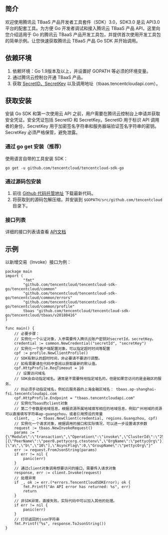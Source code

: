## 简介

欢迎使用腾讯云 TBaaS 产品开发者工具套件（SDK）3.0，SDK3.0 是云 API3.0 平台的配套工具。为方便 Go 开发者调试和接入腾讯云 TBaaS 产品 API，这里向您介绍适用于 Go 的腾讯云 TBaaS 产品开发工具包，并提供首次使用开发工具包的简单示例。让您快速获取腾讯云 TBaaS 产品 Go SDK 并开始调用。



## 依赖环境

1.	依赖环境：Go 1.9版本及以上，并设置好 GOPATH 等必须的环境变量。
2.	通过腾讯云控制台开通 TBaaS 产品。
3.	获取 [SecretID、SecretKey](https://console.cloud.tencent.com/cam/capi) 以及调用地址（tbaas.tencentcloudapi.com）。



## 获取安装

安装 Go SDK 和第一次使用云 API 之前，用户需要在腾讯云控制台上申请并获取安全凭证。安全凭证包括 SecretID 和 SecretKey。SecretID 用于标识 API 调用者的身份，SecretKey 用于加密签名字符串和服务器端验证签名字符串的密钥。SecretKey 必须严格保管，避免泄露。

### 通过 go get 安装（推荐）

使用语言自带的工具安装 SDK：

```
go get -u github.com/tencentcloud/tencentcloud-sdk-go
```

### 通过源码包安装

1. 前往 [Github 代码托管地址](https://github.com/tencentcloud/tencentcloud-sdk-go) 下载最新代码。
2. 将获取到的源码包解压缩，并安装到 `$GOPATH/src/github.com/tencentcloud` 目录下。

### 接口列表

详细的接口列表请查看 [API文档](https://cloud.tencent.com/document/produc/663/19455)



## 示例

以新增交易（Invoke）接口为例：

```
package main
import (
        "fmt"
        "github.com/tencentcloud/tencentcloud-sdk-go/tencentcloud/common"
        "github.com/tencentcloud/tencentcloud-sdk-go/tencentcloud/common/errors"
        "github.com/tencentcloud/tencentcloud-sdk-go/tencentcloud/common/profile"
        tbaas "github.com/tencentcloud/tencentcloud-sdk-go/tencentcloud/tbaas/v20180416"
)

func main() {
	// 必要步骤：
	// 实例化一个认证对象，入参需要传入腾讯云账户密钥对secretId，secretKey。
	credential := common.NewCredential("secretId", "secretKey")
	// 实例化一个客户端配置对象，可以指定超时时间等配置
	cpf := profile.NewClientProfile()
	// SDK有默认的超时时间，非必要请不要进行调整。
	// 如有需要请在代码中查阅以获取最新的默认值。
	cpf.HttpProfile.ReqTimeout = 10
     // 设置访问域名
	// SDK会自动指定域名。通常是不需要特地指定域名的，但是如果您访问的是金融区的服务，
	// 则必须手动指定域名，例如云服务器的上海金融区域名： tbaas.ap-shanghai-fsi.tencentcloudapi.com
	cpf.HttpProfile.Endpoint = "tbaas.tencentcloudapi.com"
	// 实例化Tbaas的client对象
	// 第二个参数是地域信息，根据资源所属地域填写相应的地域信息，例如广州地域的资源可以直接填写字符串ap-guangzhou，或者引用预设的常量
	client, _ := tbaas.NewClient(credential, regions.Guangzhou, cpf)
	// 实例化一个请求对象，根据调用的接口和实际情况，可以进一步设置请求参数
	request := tbaas.NewInvokeRequest()
	params := "{\"Module\":\"transaction\",\"Operation\":\"invoke\",\"ClusterId\":\"251005746ctestenv\",\"ChaincodeName\":\"pettycc1\",\"ChannelName\":\"pettyc1\",\"Peers\":[{\"PeerName\":\"peer0.pettycorg.ctestenv\",\"OrgName\":\"pettycOrg\"}],\"FuncName\":\"invoke\",\"Args\":[\"a\",\"b\",\"10\"],\"AsyncFlag\":0,\"GroupName\":\"pettycOrg\"}"
	err := request.FromJsonString(params)
	if err != nil {
		panic(err)
	}
	// 通过client对象调用想要访问的接口，需要传入请求对象
	response, err := client.Invoke(request)
	// 处理异常
	if _, ok := err.(*errors.TencentCloudSDKError); ok {
		fmt.Printf("An API error has returned: %s", err)
		return
	}
	// 非SDK异常，直接失败。实际代码中可以加入其他的处理。
	if err != nil {
		panic(err)
	}
	// 打印返回的json字符串
	fmt.Printf("%s", response.ToJsonString())
}


```

